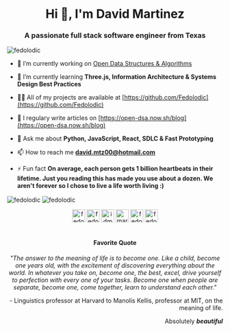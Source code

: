 <h1 align="center">Hi 👋, I'm David Martinez</h1>
<h3 align="center">A passionate full stack software engineer from Texas</h3>

<p align="left"> <img src="https://komarev.com/ghpvc/?username=fedolodic" alt="fedolodic" /> </p>

- 🔭 I’m currently working on [Open Data Structures & Algorithms](https://open-dsa.now.sh/)

- 🌱 I’m currently learning **Three.js, Information Architecture & Systems Design Best Practices**

- 👨‍💻 All of my projects are available at [https://github.com/Fedolodic](https://github.com/Fedolodic)

- 📝 I regulary write articles on [https://open-dsa.now.sh/blog](https://open-dsa.now.sh/blog)

- 💬 Ask me about **Python, JavaScript, React, SDLC & Fast Prototyping**

- 📫 How to reach me **david.mtz00@hotmail.com**

- ⚡ Fun fact **On average, each person gets 1 billion heartbeats in their lifetime. Just you reading this has made you use about a dozen. We aren't forever so I chose to live a life worth living :)**

<img align="center" src="https://github-readme-stats.vercel.app/api/top-langs/?username=fedolodic&layout=compact&hide=html" alt="fedolodic" />
<img align="center" src="https://github-readme-stats.vercel.app/api?username=fedolodic&show_icons=true" alt="fedolodic" />

<p align="center">
<a href="https://codepen.io/fedolodic" target="blank"><img align="center" src="https://cdn.jsdelivr.net/npm/simple-icons@3.0.1/icons/codepen.svg" alt="fedolodic" height="30" width="30" /></a>
<a href="https://dev.to/fedolodic" target="blank"><img align="center" src="https://cdn.jsdelivr.net/npm/simple-icons@3.0.1/icons/dev-dot-to.svg" alt="fedolodic" height="30" width="30" /></a>
<a href="https://twitter.com/idmardev" target="blank"><img align="center" src="https://cdn.jsdelivr.net/npm/simple-icons@3.0.1/icons/twitter.svg" alt="idmardev" height="30" width="30" /></a>
<a href="https://linkedin.com/in/martinezutd" target="blank"><img align="center" src="https://cdn.jsdelivr.net/npm/simple-icons@3.0.1/icons/linkedin.svg" alt="martinezutd" height="30" width="30" /></a>
<a href="https://stackoverflow.com/users/fedolodic" target="blank"><img align="center" src="https://cdn.jsdelivr.net/npm/simple-icons@3.0.1/icons/stackoverflow.svg" alt="fedolodic" height="30" width="30" /></a>
<a href="https://codesandbox.com/fedolodic" target="blank"><img align="center" src="https://cdn.jsdelivr.net/npm/simple-icons@3.0.1/icons/codesandbox.svg" alt="fedolodic" height="30" width="30" /></a>
</p>

<h1 align="center"></h1>

<h4 align="center">Favorite Quote</h4>
<p align="center"><em>"The answer to the meaning of life is to become one. Like a child, become one years old, with the excitement of discovering everything about the world. In whatever you take on, become one, the best, excel, drive yourself to perfection with every one of your tasks. Become one when people are separate, become one, come together, learn to understand each other."</em></p>
<p align="right">- Linguistics professor at Harvard to Manolis Kellis, professor at MIT, on the meaning of life.</p>
<p align="right">Absolutely <em><b>beautiful</b></em></p>
